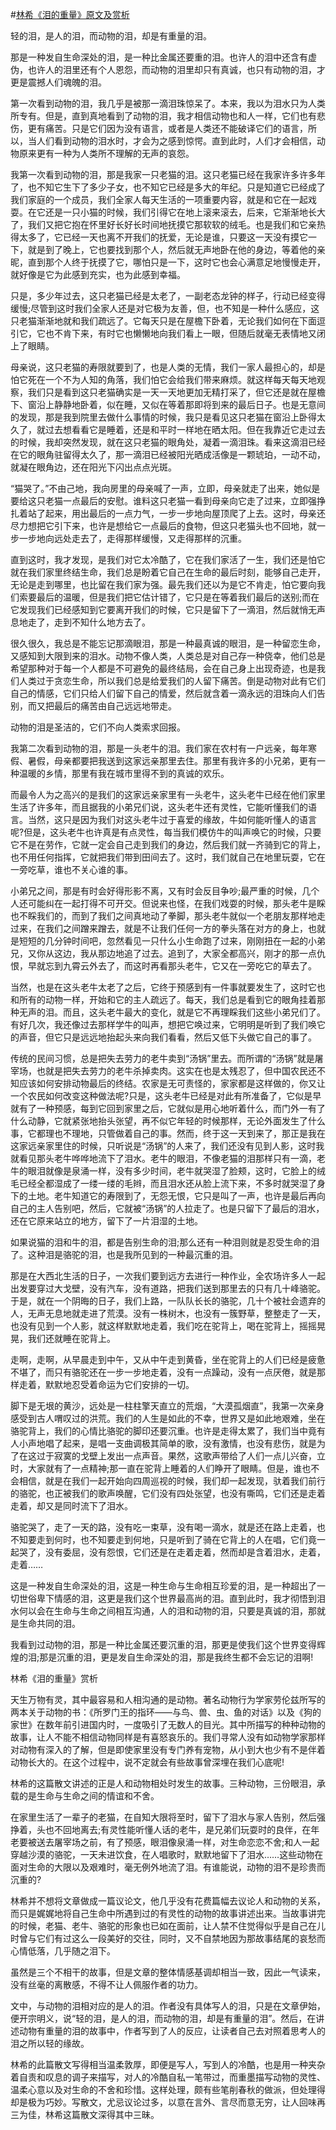 #[林希《泪的重量》原文及赏析](https://www.vrrw.net/wx/11139.html)

轻的泪，是人的泪，而动物的泪，却是有重量的泪。

那是一种发自生命深处的泪，是一种比金属还要重的泪。也许人的泪中还含有虚伪，也许人的泪里还有个人恩怨，而动物的泪里却只有真诚，也只有动物的泪，才更是震撼人们魂魄的泪。

第一次看到动物的泪，我几乎是被那一滴泪珠惊呆了。本来，我以为泪水只为人类所专有。但是，直到真地看到了动物的泪，我才相信动物也和人一样，它们也有悲伤，更有痛苦。只是它们因为没有语言，或者是人类还不能破译它们的语言，所以，当人们看到动物的泪水时，才会为之感到惊愕。直到此时，人们才会相信，动物原来更有一种为人类所不理解的无声的哀怨。

我第一次看到动物的泪，那是我家一只老猫的泪。这只老猫已经在我家许多许多年了，也不知它生下了多少子女，也不知它已经是多大的年纪。只是知道它已经成了我们家庭的一个成员，我们全家人每天生活的一项重要内容，就是和它在一起戏耍。在它还是一只小猫的时候，我们引得它在地上滚来滚去，后来，它渐渐地长大了，我们又把它抱在怀里好长好长时间地抚摸它那软软的绒毛。也是我们和它亲热得太多了，它已经一天也离不开我们的抚爱，无论是谁，只要这一天没有摸它一下，就是到了晚上，它也要找到那个人，然后就无声地卧在他的身边，等着他的亲昵，直到那个人终于抚摸了它，哪怕只是一下，这时它也会心满意足地慢慢走开，就好像是它为此感到充实，也为此感到幸福。

只是，多少年过去，这只老猫已经是太老了，一副老态龙钟的样子，行动已经变得缓慢;尽管到这时我们全家人还是对它极为友善，但，也不知是一种什么感应，这只老猫渐渐地就和我们疏远了。它每天只是在屋檐下卧着，无论我们如何在下面逗引它，它也不肯下来，有时它也懒懒地向我们看上一眼，但随后就毫无表情地又闭上了眼睛。

母亲说，这只老猫的寿限就要到了，也是人类的无情，我们一家人最担心的，却是怕它死在一个不为人知的角落，我们怕它会给我们带来麻烦。就这样每天每天地观察，我们只是看到这只老猫确实是一天一天地更加无精打采了，但它还是就在屋檐下、窗沿上静静地卧着，似在睡，又似在等着那即将到来的最后日子。也是无意间的发现，那是我到院里去做什么事情的时候，我只是看见这只老猫在窗沿上卧得太久了，就过去想看看它是睡着，还是和平时一样地在晒太阳。但在我靠近它走过去的时候，我却突然发现，就在这只老猫的眼角处，凝着一滴泪珠。看来这滴泪已经在它的眼角驻留得太久了，那一滴泪已经被阳光晒成活像是一颗琥珀，一动不动，就凝在眼角边，还在阳光下闪出点点光斑。

“猫哭了。”不由己地，我向房里的母亲喊了一声，立即，母亲就走了出来，她似是要给这只老猫一点最后的安慰。谁料这只老猫一看到母亲向它走了过来，立即强挣扎着站了起来，用出最后的一点力气，一步一步地向屋顶爬了上去。这时，母亲还尽力想把它引下来，也许是想给它一点最后的食物，但这只老猫头也不回地，就一步一步地向远处走去了，走得那样缓慢，又走得那样的沉重。

直到这时，我才发现，是我们对它太冷酷了，它在我们家活了一生，我们还是怕它就在我们家里终结生命，我们总是盼着它自己在生命的最后时刻，能够自己走开，无论是走到哪里，也比留在我们家为强。最先我们还以为是它不肯走，怕它要向我们索要最后的温暖，但是我们把它估计错了，它只是在等着我们最后的送别;而在它发现我们已经感知到它要离开我们的时候，它只是留下了一滴泪，然后就悄无声息地走了，走到不知什么地方去了。

很久很久，我总是不能忘记那滴眼泪，那是一种最真诚的眼泪，是一种留恋生命，又感知到大限到来的泪水。动物不像人类，人类总是对自己存一种侥幸，他们总是希望那种对于每一个人都是不可避免的最终结局，会在自己身上出现奇迹，也是我们人类过于贪恋生命，所以我们总是给爱我们的人留下痛苦。倒是动物对此有它们自己的情感，它们只给人们留下自己的情爱，然后就含着一滴永远的泪珠向人们告别，而又把最后的痛苦由自己远远地带走。

动物的泪是圣洁的，它们不向人类索求回报。

我第二次看到动物的泪，那是一头老牛的泪。我们家在农村有一户远亲，每年寒假、暑假，母亲都要把我送到这家远亲那里去住。那里有我许多的小兄弟，更有一种温暖的乡情，那里有我在城市里得不到的真诚的欢乐。

而最令人为之高兴的是我们的这家远亲家里有一头老牛，这头老牛已经在他们家里生活了许多年，而且据我的小弟兄们说，这头老牛还有灵性，它能听懂我们的语言。当然，这只是因为我们对这头老牛过于喜爱的缘故，牛如何能听懂人的语言呢?但是，这头老牛也许真是有点灵性，每当我们模仿牛的叫声唤它的时候，只要它不是在劳作，它就一定会自己走到我们的身边，然后我们就一齐骑到它的背上，也不用任何指挥，它就把我们带到田间去了。这时，我们就自己在地里玩耍，它在一旁吃草，谁也不关心谁的事。

小弟兄之间，那是有时会好得形影不离，又有时会反目争吵;最严重的时候，几个人还可能纠在一起打得不可开交。但说来也怪，在我们戏耍的时候，那头老牛是睬也不睬我们的，而到了我们之间真地动了拳脚，那头老牛就似一个老朋友那样地走过来，在我们之间蹭来蹭去，就是不让我们任何一方的拳头落在对方的身上，也就是短短的几分钟时间吧，忽然看见一只什么小生命跑了过来，刚刚扭在一起的小弟兄，又你从这边，我从那边地追了过去。追到了，大家全都高兴，刚才的那一点仇恨，早就忘到九霄云外去了，而这时再看那头老牛，它又在一旁吃它的草去了。

当然，也是在这头老牛太老了之后，它终于预感到有一件事就要发生了，这时它也和所有的动物一样，开始和它的主人疏远了。每天，我们总是看到它的眼角挂着那种无声的泪。而且，这头老牛最大的变化，就是它不再理睬我们这些小弟兄们了。有好几次，我还像过去那样学牛的叫声，想把它唤过来，它明明是听到了我们唤它的声音，但它只是远远地抬起头来向我们看看，然后又低下头做它自己的事了。

传统的民间习惯，总是把失去劳力的老牛卖到“汤锅”里去。而所谓的“汤锅”就是屠宰场，也就是把失去劳力的老牛杀掉卖肉。这实在也是太残忍了，但中国农民还不知应该如何安排动物最后的终结。农家是无可责怪的，家家都是这样做的，你又让一个农民如何改变这种做法呢?只是，这头老牛已经是对此有所准备了，它似是早就有了一种预感，每到它回到家里之后，它就似是用心地听着什么，而门外一有了什么动静，它就紧张地抬头张望，再不似它年轻的时候那样，无论外面发生了什么事，它都理也不理地，只管做着自己的事。然而，终于这一天到来了，那正是我在这家远亲家里住的时候，只听说是“汤锅”的人来了，我们还没有见到人影，这时我就看见那头老牛哗哗地流下了泪水。老牛的眼泪，不像老猫的泪那样只有一滴，老牛的眼泪就像是泉涌一样，没有多少时间，老牛就哭湿了脸颊，这时，它脸上的绒毛已经全都湿成了一缕一缕的毛辫，而且泪水还从脸上流下来，不多时就哭湿了身下的土地。老牛知道它的寿限到了，无怨无恨，它只是叫了一声，也许是最后再向自己的主人告别吧，然后，它就被“汤锅”的人拉走了。也是只留下了最后的泪水，还在它原来站立的地方，留下了一片泪湿的土地。

如果说猫的泪和牛的泪，都是告别生命的泪;那么还有一种泪则就是忍受生命的泪了。这种泪是骆驼的泪，也是我所见到的一种最沉重的泪。

那是在大西北生活的日子，一次我们要到远方去进行一种作业，全农场许多人一起出发要穿过大戈壁，没有汽车，没有道路，把我们送到那里去的只有几十峰骆驼。于是，就在一个阴晦的日子，我们上路，一队队长长的骆驼，几十个被社会遗弃的人，无声无息地就走进了荒漠。没有一株树木，也没有一簇野草，整整走了一天，也没有见到一个人影，就这样默默地走着，我们吃在驼背上，喝在驼背上，摇摇晃晃，我们还就睡在驼背上。

走啊，走啊，从早晨走到中午，又从中午走到黄昏，坐在驼背上的人们已经是疲惫不堪了，而只有骆驼还在一步一步地走着，没有一点躁动，没有一点厌倦，就是那样走着，默默地忍受着命运为它们安排的一切。

脚下是无垠的黄沙，远处是一柱柱擎天直立的荒烟，“大漠孤烟直”，我第一次亲身感受到古人喟叹过的洪荒。我们的人生是如此的不幸，世界又是如此地艰难，坐在骆驼背上，我们的心情比骆驼的脚印还要沉重。也许是走得太累了，我们当中竟有人小声地唱了起来，是唱一支曲调极其简单的歌，没有激情，也没有悲伤，就是为了在这过于寂寞的戈壁上发出一点声音。果然，这歌声带给了人们一点儿兴奋，立时，大家就有了一点精神;那一直在驼背上睡着的人们睁开了眼睛。但是，谁也不会相信，就是在我们一起开始向四周巡视的时候，我们却一起发现，驮着我们前行的骆驼，也正被我们的歌声唤醒，它们没有四处张望，也没有嘶鸣，它们还是走着走着，却又是同时流下了泪水。

骆驼哭了，走了一天的路，没有吃一束草，没有喝一滴水，就是还在路上走着，也不知要走到何时，也不知要走到何地，只是听到了骑在它背上的人在唱，它们竟一起哭了，没有委屈，没有怨恨，它们还是在走着走着，然而却是含着泪水，走着，走着……

这是一种发自生命深处的泪，这是一种生命与生命相互珍爱的泪，是一种超出了一切世俗卑下情感的泪，这更是我们这个世界最高尚的泪。直到此时，我才彻悟到泪水何以会在生命与生命之间相互沟通，人的泪和动物的泪，只要是真诚的泪，那就是生命共同的泪。

我看到过动物的泪，那是一种比金属还要沉重的泪，那更是使我们这个世界变得辉煌的泪;那是沉重的泪，更是发自生命深处的泪，那是我终生都不会忘记的泪啊!



林希《泪的重量》赏析

天生万物有灵，其中最容易和人相沟通的是动物。著名动物行为学家劳伦兹所写的两本关于动物的书：《所罗门王的指环——与鸟、兽、虫、鱼的对话》以及《狗的家世》在数年前引进国内时，一度吸引了无数人的目光。其中所描写的种种动物的故事，让人不能不相信动物同样是有喜怒哀乐的。我们寻常人没有如动物学家那样对动物有深入的了解，但是即使家里没有专门养有宠物，从小到大也少有不是伴着动物长大的。在这个过程中，说不定就会有些故事曾深埋在我们心底呢!

林希的这篇散文讲述的正是人和动物相处时发生的故事。三种动物，三份眼泪，承载的是生命与生命之间的情谊和不舍。

在家里生活了一辈子的老猫，在自知大限将至时，留下了泪水与家人告别，然后强挣着，头也不回地离去;有灵性能听懂人话的老牛，是兄弟们玩耍时的良伴，在年老要被送去屠宰场之前，有了预感，眼泪像泉涌一样，对生命恋恋不舍;和人一起穿越沙漠的骆驼，一天未进饮食，在人唱歌时，默默地留下了泪水……这些动物在面对生命的大限以及艰难时，毫无例外地流了泪。有谁能说，动物的泪不是珍贵而沉重的?

林希并不想将文章做成一篇议论文，他几乎没有花费篇幅去议论人和动物的关系，而只是娓娓地将自己生命中所遇到过的有灵性的动物的故事讲述出来。当故事讲完的时候，老猫、老牛、骆驼的形象也已如在面前，让人禁不住觉得似乎是自己在儿时曾与它们有过这么一段美好的交往，同时，又不自禁地因为那故事结尾的哀愁而心情低落，几乎随之泪下。

虽然是三个不相干的故事，但是文章的整体情感基调却相当一致，因此一气读来，没有丝毫的离散感，不得不让人佩服作者的功力。

文中，与动物的泪相对应的是人的泪。作者没有具体写人的泪，只是在文章伊始，便开宗明义，说“轻的泪，是人的泪，而动物的泪，却是有重量的泪”。然后，在讲述动物有重量的泪的故事中，作者写到了人的反应，让读者自己去对照着思考人的泪之所以轻的缘故。

林希的此篇散文写得相当温柔敦厚，即便是写人，写到人的冷酷，也是用一种夹杂着自责和叹息的调子来描写，对人的冷酷自私一笔带过，而重墨描写动物的灵性、温柔心意以及对生命的不舍和珍惜。这样处理，颇有些笔削春秋的做派，但处理得却是极为巧妙。写散文，尤忌议论过多，以意在言外、言尽而意无穷，让人回味再三为佳，林希这篇散文深得其中三昧。

